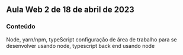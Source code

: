## Aula Web 2 de 18 de abril de 2023
### Conteúdo
Node, yarn/npm, typeScript
configuração de área de trabalho para se desenvolver usando node, typescript
back end usando node
